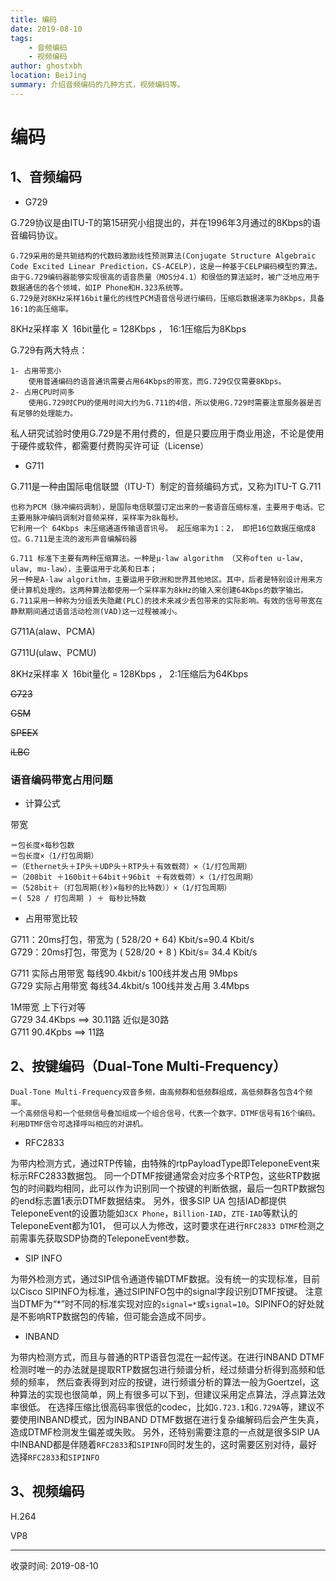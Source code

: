 ```yaml
---
title: 编码
date: 2019-08-10
tags:
    - 音频编码
    - 视频编码
author: ghostxbh
location: BeiJing
summary: 介绍音频编码的几种方式，视频编码等。
---
```

# 编码
## 1、音频编码
- G729

G.729协议是由ITU-T的第15研究小组提出的，并在1996年3月通过的8Kbps的语音编码协议。

    G.729采用的是共轭结构的代数码激励线性预测算法(Conjugate Structure Algebraic Code Excited Linear Prediction，CS-ACELP)，这是一种基于CELP编码模型的算法。
    由于G.729编码器能够实现很高的语音质量（MOS分4.1）和很低的算法延时，被广泛地应用于数据通信的各个领域，如IP Phone和H.323系统等。
    G.729是对8KHz采样16bit量化的线性PCM语音信号进行编码，压缩后数据速率为8Kbps，具备16:1的高压缩率。

8KHz采样率 X  16bit量化 = 128Kbps ， 16:1压缩后为8Kbps

G.729有两大特点：

    1- 占用带宽小
        使用普通编码的语音通讯需要占用64Kbps的带宽，而G.729仅仅需要8Kbps。
    2- 占用CPU时间多
        使用G.729时CPU的使用时间大约为G.711的4倍，所以使用G.729时需要注意服务器是否有足够的处理能力。
        
私人研究试验时使用G.729是不用付费的，但是只要应用于商业用途，不论是使用于硬件或软件，都需要付费购买许可证（License）

- G711

G.711是一种由国际电信联盟（ITU-T）制定的音频编码方式，又称为ITU-T G.711

    也称为PCM（脉冲编码调制），是国际电信联盟订定出来的一套语音压缩标准，主要用于电话。它主要用脉冲编码调制对音频采样，采样率为8k每秒。
    它利用一个 64Kbps 未压缩通道传输语音讯号。 起压缩率为1：2， 即把16位数据压缩成8位。G.711是主流的波形声音编解码器

    G.711 标准下主要有两种压缩算法。一种是µ-law algorithm （又称often u-law, ulaw, mu-law），主要运用于北美和日本；
    另一种是A-law algorithm，主要运用于欧洲和世界其他地区。其中，后者是特别设计用来方便计算机处理的。这两种算法都使用一个采样率为8kHz的输入来创建64Kbps的数字输出。
    G.711采用一种称为分组丢失隐藏(PLC)的技术来减少丢包带来的实际影响。有效的信号带宽在静默期间通过语音活动检测(VAD)这一过程被减小。

G711A(alaw、PCMA)

G711U(ulaw、PCMU)

8KHz采样率 X  16bit量化 = 128Kbps ， 2:1压缩后为64Kbps

~~G723~~

~~GSM~~

~~SPEEX~~

~~iLBC~~

### 语音编码带宽占用问题

- 计算公式

带宽

    ＝包长度×每秒包数
    ＝包长度×（1/打包周期）
    ＝（Ethernet头＋IP头＋UDP头＋RTP头＋有效载荷）×（1/打包周期）
    ＝（208bit ＋160bit＋64bit＋96bit ＋有效载荷）×（1/打包周期）
    ＝（528bit＋（打包周期(秒)×每秒的比特数））×（1/打包周期）
    ＝( 528 / 打包周期 ) ＋ 每秒比特数      

- 占用带宽比较

G711：20ms打包，带宽为 ( 528/20 + 64) Kbit/s=90.4 Kbit/s<br>
G729：20ms打包，带宽为 ( 528/20 + 8 ) Kbit/s= 34.4 Kbit/s

G711 实际占用带宽 每线90.4kbit/s 100线并发占用 9Mbps<br>
G729 实际占用带宽 每线34.4kbit/s 100线并发占用 3.4Mbps

1M带宽 上下行对等<br>
G729   34.4Kbps     ==> 30.11路  近似是30路<br>
G711  90.4Kpbs     ==>  11路   

## 2、按键编码（Dual-Tone Multi-Frequency）
    Dual-Tone Multi-Frequency双音多频，由高频群和低频群组成，高低频群各包含4个频率。
    一个高频信号和一个低频信号叠加组成一个组合信号，代表一个数字。DTMF信号有16个编码。利用DTMF信令可选择呼叫相应的对讲机。

- RFC2833

为带内检测方式，通过RTP传输，由特殊的rtpPayloadType即TeleponeEvent来标示RFC2833数据包。
同一个DTMF按键通常会对应多个RTP包，这些RTP数据包的时间戳均相同，此可以作为识别同一个按键的判断依据，最后一包RTP数据包的end标志置1表示DTMF数据结束。
另外，很多SIP UA 包括IAD都提供TeleponeEvent的设置功能如`3CX Phone`，`Billion-IAD`，`ZTE-IAD`等默认的TeleponeEvent都为101，
但可以人为修改，这时要求在进行`RFC2833 DTMF`检测之前需事先获取SDP协商的TeleponeEvent参数。

- SIP INFO

为带外检测方式，通过SIP信令通道传输DTMF数据。没有统一的实现标准，目前以Cisco SIPINFO为标准，通过SIPINFO包中的signal字段识别DTMF按键。
注意当DTMF为“*”时不同的标准实现对应的`signal=*`或`signal=10`。SIPINFO的好处就是不影响RTP数据包的传输，但可能会造成不同步。

- INBAND

为带内检测方式，而且与普通的RTP语音包混在一起传送。在进行INBAND DTMF检测时唯一的办法就是提取RTP数据包进行频谱分析，经过频谱分析得到高频和低频的频率，
然后查表得到对应的按键，进行频谱分析的算法一般为Goertzel，这种算法的实现也很简单，网上有很多可以下到，但建议采用定点算法，浮点算法效率很低。
在选择压缩比很高码率很低的codec，比如`G.723.1`和`G.729A`等，建议不要使用INBAND模式，因为INBAND DTMF数据在进行复杂编解码后会产生失真，造成DTMF检测发生偏差或失败。
另外，还特别需要注意的一点就是很多SIP UA中INBAND都是伴随着`RFC2833`和`SIPINFO`同时发生的，这时需要区别对待，最好选择`RFC2833`和`SIPINFO`

## 3、视频编码

H.264

VP8

---
收录时间: 2019-08-10

<Vssue :title="$title" />